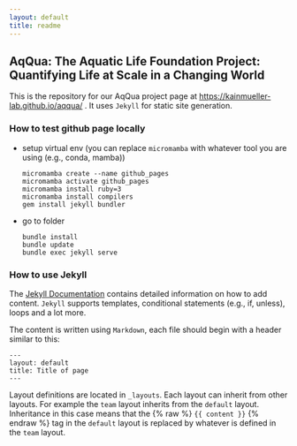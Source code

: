```yaml
---
layout: default
title: readme
---
```


## AqQua: The Aquatic Life Foundation Project: Quantifying Life at Scale in a Changing World

This is the repository for our AqQua project page at <https://kainmueller-lab.github.io/aqqua/> . It uses `Jekyll` for static site generation.

### How to test github page locally

- setup virtual env (you can replace `micromamba` with whatever tool you are using (e.g., conda, mamba))
  ```
  micromamba create --name github_pages
  micromamba activate github_pages
  micromamba install ruby=3
  micromamba install compilers
  gem install jekyll bundler
  ```
- go to folder
  ```
  bundle install
  bundle update
  bundle exec jekyll serve
  ```

### How to use Jekyll

The [Jekyll Documentation](https://jekyllrb.com/docs/) contains detailed information on how to add content. `Jekyll` supports templates, conditional statements (e.g., if, unless), loops and a lot more.

The content is written using `Markdown`, each file should begin with a header similar to this:

```
---
layout: default
title: Title of page
---
```

Layout definitions are located in `_layouts`.
Each layout can inherit from other layouts. For example the `team` layout inherits from the `default` layout. Inheritance in this case means that the 
{% raw %}
`{{ content }}`
{% endraw %}
tag in the `default` layout is replaced by whatever is defined in the `team` layout.
